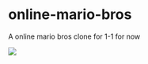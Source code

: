 # online-mario-bros
A online mario bros clone for 1-1 for now

<img src="https://raw.githubusercontent.com/aesth1/online-mario-bros/main/readme%20files/greatly%20drawn%20image.png">
